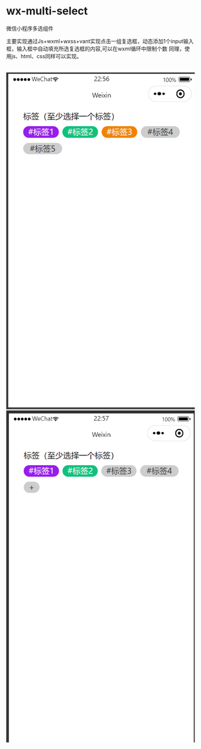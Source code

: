 # wx-multi-select
微信小程序多选组件


主要实现通过Js+wxml+wxss+vant实现点击一组复选框，动态添加1个input输入框，输入框中自动填充所选复选框的内容,可以在wxml循环中限制个数
同理，使用js、html、css同样可以实现。  
\
\
![image](https://raw.githubusercontent.com/chenjiaqi0912/wx-multi-select/main/images/1.png)
![image](https://raw.githubusercontent.com/chenjiaqi0912/wx-multi-select/main/images/2.png)
